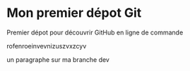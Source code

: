 <h1>Mon premier dépot Git</h1>
<p>Premier dépot pour découvrir GitHub en ligne de commande</p>
<p>rofenroeinvevnizuszvxzcyv</p>
<p>un paragraphe sur ma branche dev</p>